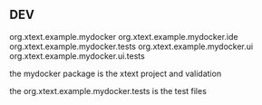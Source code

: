 
## DEV

org.xtext.example.mydocker
org.xtext.example.mydocker.ide
org.xtext.example.mydocker.tests
org.xtext.example.mydocker.ui
org.xtext.example.mydocker.ui.tests

the mydocker package is the xtext project and validation

the org.xtext.example.mydocker.tests is the test files

